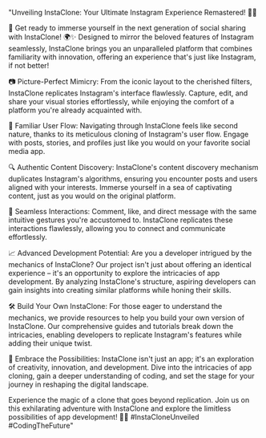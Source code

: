 "Unveiling InstaClone: Your Ultimate Instagram Experience Remastered! 🚀📸

🌟 Get ready to immerse yourself in the next generation of social sharing with InstaClone! 🌍✨ Designed to mirror the beloved features of Instagram seamlessly, InstaClone brings you an unparalleled platform that combines familiarity with innovation, offering an experience that's just like Instagram, if not better!

📷 Picture-Perfect Mimicry:
From the iconic layout to the cherished filters, InstaClone replicates Instagram's interface flawlessly. Capture, edit, and share your visual stories effortlessly, while enjoying the comfort of a platform you're already acquainted with.

🤳 Familiar User Flow:
Navigating through InstaClone feels like second nature, thanks to its meticulous cloning of Instagram's user flow. Engage with posts, stories, and profiles just like you would on your favorite social media app.

🔍 Authentic Content Discovery:
InstaClone's content discovery mechanism duplicates Instagram's algorithms, ensuring you encounter posts and users aligned with your interests. Immerse yourself in a sea of captivating content, just as you would on the original platform.

💬 Seamless Interactions:
Comment, like, and direct message with the same intuitive gestures you're accustomed to. InstaClone replicates these interactions flawlessly, allowing you to connect and communicate effortlessly.

📈 Advanced Development Potential:
Are you a developer intrigued by the mechanics of InstaClone? Our project isn't just about offering an identical experience – it's an opportunity to explore the intricacies of app development. By analyzing InstaClone's structure, aspiring developers can gain insights into creating similar platforms while honing their skills.

🛠️ Build Your Own InstaClone:
For those eager to understand the mechanics, we provide resources to help you build your own version of InstaClone. Our comprehensive guides and tutorials break down the intricacies, enabling developers to replicate Instagram's features while adding their unique twist.

🚀 Embrace the Possibilities:
InstaClone isn't just an app; it's an exploration of creativity, innovation, and development. Dive into the intricacies of app cloning, gain a deeper understanding of coding, and set the stage for your journey in reshaping the digital landscape.

Experience the magic of a clone that goes beyond replication. Join us on this exhilarating adventure with InstaClone and explore the limitless possibilities of app development! 🌟🔗 #InstaCloneUnveiled #CodingTheFuture"
